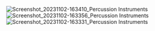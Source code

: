 ![Screenshot_20231102-163410_Percussion Instruments](https://github.com/JarneClaesen/PercussionInstruments/assets/134977408/117393fd-dca1-403c-9b2d-cf42fe1c432a)
![Screenshot_20231102-163356_Percussion Instruments](https://github.com/JarneClaesen/PercussionInstruments/assets/134977408/75db2954-293b-429b-94a6-46ad57e68834)
![Screenshot_20231102-163331_Percussion Instruments](https://github.com/JarneClaesen/PercussionInstruments/assets/134977408/bb33bf87-0b6c-48b0-8c5d-b993cc44d55d)
